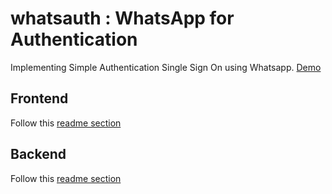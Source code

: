 # whatsauth : WhatsApp for Authentication

Implementing Simple Authentication Single Sign On using Whatsapp.
[Demo](https://whatsauth.github.io/wauthjs/)

## Frontend 

Follow this [readme section](https://github.com/whatsauth/wauthjs)

## Backend

Follow this [readme section](https://github.com/whatsauth/whatsauth)
